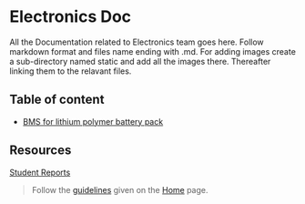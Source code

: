 # Electronics Doc

All the Documentation related to Electronics team goes here.
Follow markdown format and files name ending with .md. For adding images create a sub-directory named static and add all the images there. Thereafter linking them to the relavant files.

## Table of content

- [BMS for lithium polymer battery pack](BMS_for_lithium_polymer_battery_pack.md)

## Resources

[Student Reports](student_Reports/students.md)
> Follow the [guidelines](../index.md#format-of-docs) given on the [Home](../index.md) page.
